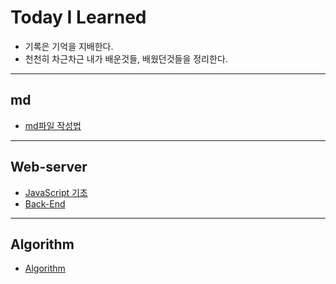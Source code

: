 # Today I Learned
* 기록은 기억을 지배한다.
* 천천히 차근차근 내가 배운것들, 배웠던것들을 정리한다.
***
## md
* [md파일 작성법](./md/README.md)
***
## Web-server
* [JavaScript 기초](./JavaScript/README.md)
* [Back-End](./JavaScript/Backend/README.md)
***
## Algorithm
* [Algorithm](./Algorithm/README.md)
